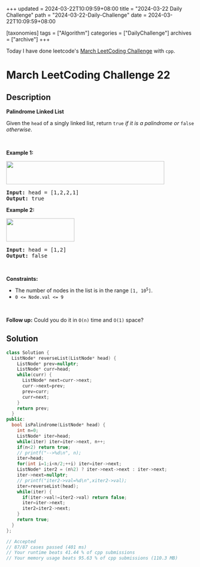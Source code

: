 +++
updated = 2024-03-22T10:09:59+08:00
title = "2024-03-22 Daily Challenge"
path = "2024-03-22-Daily-Challenge"
date = 2024-03-22T10:09:59+08:00

[taxonomies]
tags = ["Algorithm"]
categories = ["DailyChallenge"]
archives = ["archive"]
+++

Today I have done leetcode's [March LeetCoding Challenge](https://leetcode.com/problems/palindrome-linked-list/) with `cpp`.

<!-- more -->

# March LeetCoding Challenge 22

## Description

**Palindrome Linked List**

<p>Given the <code>head</code> of a singly linked list, return <code>true</code><em> if it is a </em><span data-keyword="palindrome-sequence"><em>palindrome</em></span><em> or </em><code>false</code><em> otherwise</em>.</p>

<p>&nbsp;</p>
<p><strong class="example">Example 1:</strong></p>
<img alt="" src="https://assets.leetcode.com/uploads/2021/03/03/pal1linked-list.jpg" style="width: 422px; height: 62px;" />
<pre>
<strong>Input:</strong> head = [1,2,2,1]
<strong>Output:</strong> true
</pre>

<p><strong class="example">Example 2:</strong></p>
<img alt="" src="https://assets.leetcode.com/uploads/2021/03/03/pal2linked-list.jpg" style="width: 182px; height: 62px;" />
<pre>
<strong>Input:</strong> head = [1,2]
<strong>Output:</strong> false
</pre>

<p>&nbsp;</p>
<p><strong>Constraints:</strong></p>

<ul>
	<li>The number of nodes in the list is in the range <code>[1, 10<sup>5</sup>]</code>.</li>
	<li><code>0 &lt;= Node.val &lt;= 9</code></li>
</ul>

<p>&nbsp;</p>
<strong>Follow up:</strong> Could you do it in <code>O(n)</code> time and <code>O(1)</code> space?

## Solution

``` cpp
class Solution {
  ListNode* reverseList(ListNode* head) {
    ListNode* prev=nullptr;
    ListNode* curr=head;
    while(curr) {
      ListNode* next=curr->next;
      curr->next=prev;
      prev=curr;
      curr=next;
    }
    return prev;
  }
public:
  bool isPalindrome(ListNode* head) {
    int n=0;
    ListNode* iter=head;
    while(iter) iter=iter->next, n++;
    if(n<2) return true;
    // printf("-->%d\n", n);
    iter=head;
    for(int i=1;i<n/2;++i) iter=iter->next;
    ListNode* iter2 = (n%2) ? iter->next->next : iter->next;
    iter->next=nullptr;
    // printf("iter2->val=%d\n",xiter2->val);
    iter=reverseList(head);
    while(iter) {
      if(iter->val!=iter2->val) return false;
      iter=iter->next;
      iter2=iter2->next;
    }
    return true;
  }
};

// Accepted
// 87/87 cases passed (401 ms)
// Your runtime beats 41.44 % of cpp submissions
// Your memory usage beats 95.63 % of cpp submissions (110.3 MB)
```
